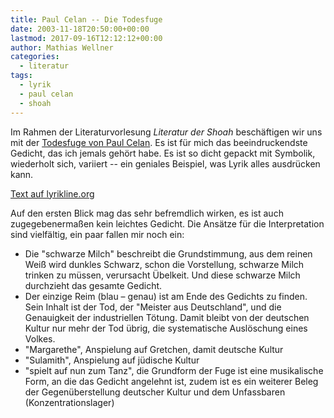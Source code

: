 ```yaml
---
title: Paul Celan -- Die Todesfuge
date: 2003-11-18T20:50:00+00:00
lastmod: 2017-09-16T12:12:12+00:00
author: Mathias Wellner
categories:
  - literatur
tags:
  - lyrik
  - paul celan
  - shoah
---
```

Im Rahmen der Literaturvorlesung _Literatur der Shoah_ beschäftigen wir uns mit der [Todesfuge von Paul Celan](https://de.wikipedia.org/wiki/Todesfuge). Es ist für mich das beeindruckendste Gedicht, das ich jemals gehört habe. Es ist so dicht gepackt mit Symbolik, wiederholt sich, variiert -- ein geniales Beispiel, was Lyrik alles ausdrücken kann.

[Text auf lyrikline.org](http://www.lyrikline.org/en/poems/todesfuge-66#.WQjW3DekJph)

Auf den ersten Blick mag das sehr befremdlich wirken, es ist auch zugegebenermaßen kein leichtes Gedicht. Die Ansätze für die Interpretation sind vielfältig, ein paar fallen mir noch ein:

  * Die "schwarze Milch" beschreibt die Grundstimmung, aus dem reinen Weiß wird dunkles Schwarz, schon die Vorstellung, schwarze Milch trinken zu müssen, verursacht Übelkeit. Und diese schwarze Milch durchzieht das gesamte Gedicht.
  * Der einzige Reim (blau &#8211; genau) ist am Ende des Gedichts zu finden. Sein Inhalt ist der Tod, der "Meister aus Deutschland", und die Genauigkeit der industriellen Tötung. Damit bleibt von der deutschen Kultur nur mehr der Tod übrig, die systematische Auslöschung eines Volkes. 
  * "Margarethe", Anspielung auf Gretchen, damit deutsche Kultur
  * "Sulamith", Anspielung auf jüdische Kultur
  * "spielt auf nun zum Tanz", die Grundform der Fuge ist eine musikalische Form, an die das Gedicht angelehnt ist, zudem ist es ein weiterer Beleg der Gegenüberstellung deutscher Kultur und dem Unfassbaren (Konzentrationslager)